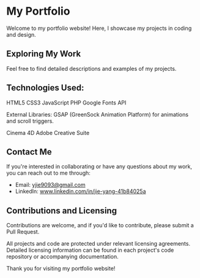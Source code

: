 # My Portfolio

Welcome to my portfolio website! Here, I showcase my projects in coding and design.

## Exploring My Work

Feel free to find detailed descriptions and examples of my projects.

## Technologies Used:

HTML5
CSS3
JavaScript
PHP
Google Fonts API

External Libraries:
GSAP (GreenSock Animation Platform) for animations and scroll triggers.

Cinema 4D
Adobe Creative Suite

## Contact Me

If you're interested in collaborating or have any questions about my work, you can reach out to me through:

- Email: yjie9093@gmail.com
- LinkedIn: www.linkedin.com/in/jie-yang-41b84025a

## Contributions and Licensing

Contributions are welcome, and if you'd like to contribute, please submit a Pull Request.

All projects and code are protected under relevant licensing agreements. Detailed licensing information can be found in each project's code repository or accompanying documentation.

Thank you for visiting my portfolio website!
